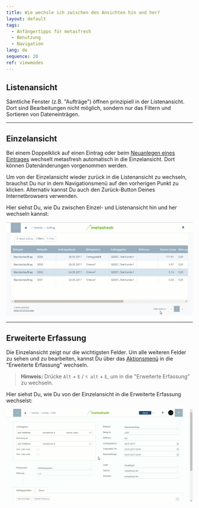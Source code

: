 ```yaml
---
title: Wie wechsle ich zwischen den Ansichten hin und her?
layout: default
tags:
  - Anfängertipps für metasfresh
  - Benutzung
  - Navigation
lang: de
sequence: 20
ref: viewmodes
---
```


## Listenansicht
Sämtliche Fenster (z.B. "Aufträge") öffnen prinzipiell in der Listenansicht. Dort sind Bearbeitungen nicht möglich, sondern nur das Filtern und Sortieren von Dateneinträgen.

---

## Einzelansicht
Bei einem Doppelklick auf einen Eintrag oder beim [Neuanlegen eines Eintrages](Neuer_Datensatz_Fenster_Webui) wechselt metasfresh automatisch in die Einzelansicht. Dort können Datenänderungen vorgenommen werden.

Um von der Einzelansicht wieder zurück in die Listenansicht zu wechseln, brauchst Du nur in dem Navigationsmenü auf den vorherigen Punkt zu klicken. Alternativ kannst Du auch den Zurück-Button Deines Internetbrowsers verwenden.

Hier siehst Du, wie Du zwischen Einzel- und Listenansicht hin und her wechseln kannst:

![](assets/einzelundlistenansicht.gif)

---

## Erweiterte Erfassung
Die Einzelansicht zeigt nur die wichtigsten Felder. Um alle weiteren Felder zu sehen und zu bearbeiten, kannst Du über das [Aktionsmenü](AktionStarten) in die "Erweiterte Erfassung" wechseln.
 >**Hinweis:** Drücke `Alt` + `E` / `⌥ alt` + `E`, um in die "Erweiterte Erfassung" zu wechseln.

Hier siehst Du, wie Du von der Einzelansicht in die Erweiterte Erfassung wechselst:

![](assets/advancededit.gif)
